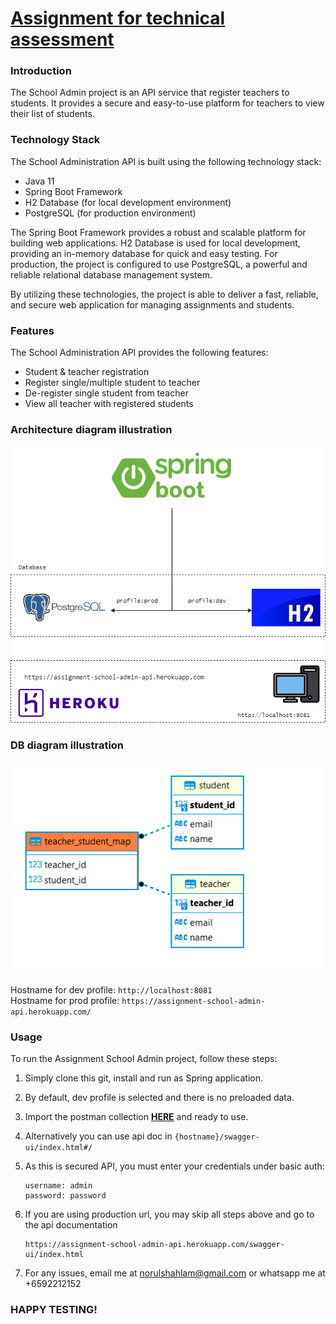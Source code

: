 # [Assignment for technical assessment](https://gist.github.com/ongbt/b06720e106a4a02ddf33de7bc5537e19#backend-api-asessment)

### Introduction
The School Admin project is an API service that register teachers to students. It provides a secure and easy-to-use platform for teachers to view their list of students.

### Technology Stack
The School Administration API is built using the following technology stack:

- Java 11
- Spring Boot Framework
- H2 Database (for local development environment)
- PostgreSQL (for production environment)  

The Spring Boot Framework provides a robust and scalable platform for building web applications. H2 Database is used for local development, providing an in-memory database for quick and easy testing. For production, the project is configured to use PostgreSQL, a powerful and reliable relational database management system.  

By utilizing these technologies, the project is able to deliver a fast, reliable, and secure web application for managing assignments and students.  

### Features
The School Administration API provides the following features:

- Student & teacher registration
- Register single/multiple student to teacher
- De-register single student from teacher
- View all teacher with registered students

### Architecture diagram illustration
![Image](./src/main/resources/architecture-diagram2.png)

### DB diagram illustration
![Image](./src/main/resources/db-diagram.PNG)

  Hostname for dev profile: `http://localhost:8081`  
  Hostname for prod profile: `https://assignment-school-admin-api.herokuapp.com/`  

### Usage

To run the Assignment School Admin project, follow these steps:

1. Simply clone this git, install and run as Spring application. 
2. By default, dev profile is selected and there is no preloaded data.
3. Import the postman collection [**HERE**](/src/main/resources/assigment-school-admin-api.postman_collection.json) and ready to use. 
4. Alternatively you can use api doc in `{hostname}/swagger-ui/index.html#/`
5. As this is secured API, you must enter your credentials under basic auth:  

       username: admin
       password: password

6. If you are using production url, you may skip all steps above and go to the api documentation  

       https://assignment-school-admin-api.herokuapp.com/swagger-ui/index.html

7. For any issues, email me at norulshahlam@gmail.com or whatsapp me at +6592212152

### HAPPY TESTING!